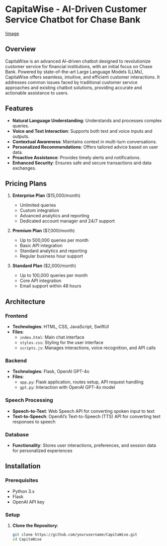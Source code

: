 # CapitaWise - AI-Driven Customer Service Chatbot for Chase Bank

[!image](image.png)
## Overview

CapitaWise is an advanced AI-driven chatbot designed to revolutionize customer service for financial institutions, with an initial focus on Chase Bank. Powered by state-of-the-art Large Language Models (LLMs), CapitaWise offers seamless, intuitive, and efficient customer interactions. It addresses common issues faced by traditional customer service approaches and existing chatbot solutions, providing accurate and actionable assistance to users.

## Features

- **Natural Language Understanding**: Understands and processes complex queries.
- **Voice and Text Interaction**: Supports both text and voice inputs and outputs.
- **Contextual Awareness**: Maintains context in multi-turn conversations.
- **Personalized Recommendations**: Offers tailored advice based on user data.
- **Proactive Assistance**: Provides timely alerts and notifications.
- **Enhanced Security**: Ensures safe and secure transactions and data exchanges.

## Pricing Plans

1. **Enterprise Plan** ($15,000/month)
   - Unlimited queries
   - Custom integration
   - Advanced analytics and reporting
   - Dedicated account manager and 24/7 support

2. **Premium Plan** ($7,000/month)
   - Up to 500,000 queries per month
   - Basic API integration
   - Standard analytics and reporting
   - Regular business hour support

3. **Standard Plan** ($2,000/month)
   - Up to 100,000 queries per month
   - Core API integration
   - Email support within 48 hours

## Architecture

### Frontend

- **Technologies**: HTML, CSS, JavaScript, SwiftUI
- **Files**:
  - `index.html`: Main chat interface
  - `styles.css`: Styling for the user interface
  - `scripts.js`: Manages interactions, voice recognition, and API calls

### Backend

- **Technologies**: Flask, OpenAI GPT-4o
- **Files**:
  - `app.py`: Flask application, routes setup, API request handling
  - `gpt.py`: Interaction with OpenAI GPT-4o model

### Speech Processing

- **Speech-to-Text**: Web Speech API for converting spoken input to text
- **Text-to-Speech**: OpenAI’s Text-to-Speech (TTS) API for converting text responses to speech

### Database

- **Functionality**: Stores user interactions, preferences, and session data for personalized experiences

## Installation

### Prerequisites

- Python 3.x
- Flask
- OpenAI API key

### Setup

1. **Clone the Repository**:
   ```bash
   git clone https://github.com/yourusername/CapitaWise.git
   cd CapitaWise
